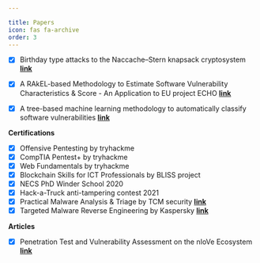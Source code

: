 ```yaml
---

title: Papers
icon: fas fa-archive
order: 3
---
```


- [x] Birthday type attacks to the Naccache–Stern knapsack cryptosystem [**link**](https://doi.org/10.1016/j.ipl.2018.06.002)
- [x] A RAkEL-based Methodology to Estimate Software Vulnerability Characteristics & Score - An Application to EU project ECHO [**link**](https://link.springer.com/article/10.1007/s11042-021-11073-x)
- [x] A tree-based machine learning methodology to automatically classify software vulnerabilities [**link**](https://ieeexplore.ieee.org/document/9527965)


**Certifications**
- [x] Offensive Pentesting by tryhackme
- [x] CompTIA Pentest+ by tryhackme
- [x] Web Fundamentals by tryhackme
- [x] Blockchain Skills for ICT Professionals by BLISS project
- [x] NECS PhD Winder School 2020
- [x] Hack-a-Truck anti-tampering contest 2021
- [x] Practical Malware Analysis & Triage by TCM security [**link**](https://drive.google.com/file/d/1Idr_ZKl4swBAdqoaHO02CoefTPylFLtC/view?usp=sharing)
- [x] Targeted Malware Reverse Engineering by Kaspersky [**link**](https://drive.google.com/file/d/1sFRlIstQZvsQWHgOj82Ua84STQjTpTJe/view?usp=sharing)

**Articles**
- [x] Penetration Test and Vulnerability Assessment on the nIoVe Ecosystem [**link**](https://niove.eu/index.php/blogs/penetration-test-and-vulnerability-assessment-on-the-niove-ecosystem)
